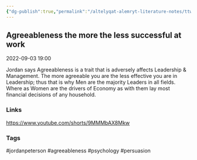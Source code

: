 ```yaml
---
{"dg-publish":true,"permalink":"/altelyqat-alemryt-literature-notes/ttwyr-aldhat-self-development/agreeableness-the-more-the-less-successful-at-work/"}
---
```


## Agreeableness the more the less successful at work

2022-09-03 19:00

Jordan says Agreeableness is a trait that is adversely affects Leadership & Management. The more agreeable you are the less effective you are in Leadership; thus that is why Men are the majority Leaders in all fields. Where as Women are the drivers of Economy as with them lay most financial decisions of any household.

### Links
https://www.youtube.com/shorts/9MMMbAX8Mkw

### Tags
#jordanpeterson  #agreeableness #psychology  #persuasion 

